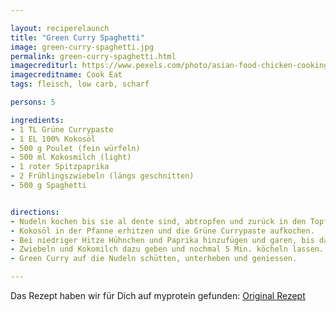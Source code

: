 ```yaml
---

layout: reciperelaunch
title: "Green Curry Spaghetti"
image: green-curry-spaghetti.jpg
permalink: green-curry-spaghetti.html
imagecrediturl: https://www.pexels.com/photo/asian-food-chicken-cooking-curry-776873/
imagecreditname: Cook Eat
tags: fleisch, low carb, scharf

persons: 5

ingredients:
- 1 TL Grüne Currypaste
- 1 EL 100% Kokosöl
- 500 g Poulet (fein würfeln)
- 500 ml Kokosmilch (light)
- 1 roter Spitzpaprika
- 2 Frühlingszwiebeln (längs geschnitten)
- 500 g Spaghetti


directions:
- Nudeln kochen bis sie al dente sind, abtropfen und zurück in den Topf geben.
- Kokosöl in der Pfanne erhitzen und die Grüne Currypaste aufkochen.
- Bei niedriger Hitze Hühnchen und Paprika hinzufügen und garen, bis das ganze Fleisch weiss ist.
- Zwiebeln und Kokomilch dazu geben und nochmal 5 Min. köcheln lassen.
- Green Curry auf die Nudeln schütten, unterheben und geniessen.

---
```


Das Rezept haben wir für Dich auf myprotein gefunden: [Original Rezept](https://www.myprotein.ch/blog/rezepte/gruenes-thai-curry-mit-nudeln-einfache-meal-prep/)